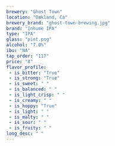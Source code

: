```yaml
---
brewery: "Ghost Town"
location: "Oakland, Ca"
brewery_brand: "ghost-town-brewing.jpg"
brand: "Inhume IPA"
type: "IPA"
glass: "pint.png"
alcohol: "7.0%"
ibu: "NA"
tap_order: "117"
price: "8"
flavor_profile:
 - is_bitter: "True"
 - is_strong: "True"
 - is_sweet: " "
 - is_balanced: " "
 - is_light_crisp: " "
 - is_creamy: " "
 - is_hoppy: "True"
 - is_light: " "
 - is_malty: " "
 - is_sour: " "
 - is_fruity: " " 
long_desc: " "
---
```

